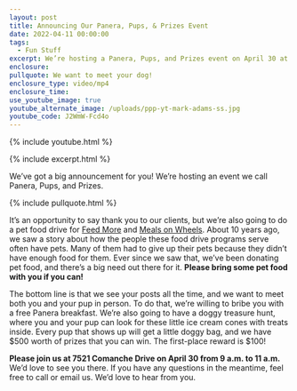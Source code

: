```yaml
---
layout: post
title: Announcing Our Panera, Pups, & Prizes Event
date: 2022-04-11 00:00:00
tags:
  - Fun Stuff
excerpt: We’re hosting a Panera, Pups, and Prizes event on April 30 at 9 a.m.
enclosure:
pullquote: We want to meet your dog!
enclosure_type: video/mp4
enclosure_time:
use_youtube_image: true
youtube_alternate_image: /uploads/ppp-yt-mark-adams-ss.jpg
youtube_code: J2WmW-Fcd4o
---
```

{% include youtube.html %}

{% include excerpt.html %}

We’ve got a big announcement for you\! We’re hosting an event we call Panera, Pups, and Prizes.

{% include pullquote.html %}

It’s an opportunity to say thank you to our clients, but we’re also going to do a pet food drive for [Feed More](https://feedmore.org/) and [Meals on Wheels](https://www.mealsonwheelsamerica.org/). About 10 years ago, we saw a story about how the people these food drive programs serve often have pets. Many of them had to give up their pets because they didn’t have enough food for them. Ever since we saw that, we’ve been donating pet food, and there’s a big need out there for it. **Please bring some pet food with you if you can\!**

The bottom line is that we see your posts all the time, and we want to meet both you and your pup in person. To do that, we’re willing to bribe you with a free Panera breakfast. We’re also going to have a doggy treasure hunt, where you and your pup can look for these little ice cream cones with treats inside. Every pup that shows up will get a little doggy bag, and we have $500 worth of prizes that you can win. The first-place reward is $100\!

**Please join us at 7521 Comanche Drive on April 30 from 9 a.m. to 11 a.m.** We’d love to see you there. If you have any questions in the meantime, feel free to call or email us. We’d love to hear from you.
